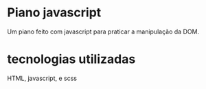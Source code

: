 # Piano javascript
Um piano feito com javascript para praticar a manipulação da DOM.
# tecnologias utilizadas
HTML,
javascript,
e scss
